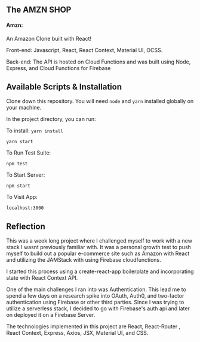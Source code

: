 ## The AMZN SHOP

#### Amzn:

An Amazon Clone built with React!

Front-end: Javascript, React, React Context, Material UI, OCSS.

Back-end: The API is hosted on Cloud Functions and was built using Node, Express, and Cloud Functions for Firebase




## Available Scripts & Installation

Clone down this repository. You will need `node` and `yarn` installed globally on your machine.  

In the project directory, you can run:

To install: 
`yarn install`

`yarn start`

To Run Test Suite:  

`npm test`  

To Start Server:

`npm start`  

To Visit App:

`localhost:3000`  

## Reflection 


This was a week long project where I challenged myself to work with a new stack I wasnt previously familiar with. It was a personal growth test to push myself to build out a popular e-commerce site such as Amazon with React and utilizing the JAMStack with using Firebase cloudfunctions.

I started this process using a create-react-app boilerplate and incorporating state with React Context API.

One of the main challenges I ran into was Authentication. This lead me to spend a few days on a research spike into OAuth, Auth0, and two-factor authentication using Firebase or other third parties. Since I was trying to utilize a serverless stack, I decided to go with Firebase's auth api and later on deployed it on a Firebase Server.

The technologies implemented in this project are React, React-Router , React Context, Express, Axios, JSX, Material UI, and CSS.
